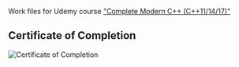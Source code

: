 Work files for Udemy course ["Complete Modern C++ (C++11/14/17)"](https://globant.udemy.com/course/beg-modern-cpp)

## Certificate of Completion

![Certificate of Completion](/CertificateOfCompletion.png "Certificate of Completion")